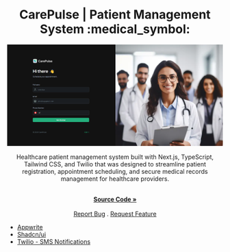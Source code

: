 <a id="readme-top"></a>

<h1 align="center">CarePulse | Patient Management System :medical_symbol:</h1> 

<div align="center">

<img src="/public/assets/images/carepulse_home.png" alt="Picture of CarePulse homepage">

<p align="center">Healthcare patient management system built with Next.js, TypeScript, Tailwind CSS, and Twilio that was designed to streamline patient registration, appointment scheduling, and secure medical records management for healthcare providers. 
<br/>
<br/>

<a href="https://github.com/AmberForrester/carepulse"><strong>Source Code »</strong></a>
<br />
<br />
<a href="">Report Bug</a>
.
<a href="">Request Feature</a>
</p>
</div>


* [Appwrite](https://appwrite.io/)
* [Shadcn/ui](https://ui.shadcn.com/)
* [Twilio - SMS Notifications](https://www.twilio.com/)
